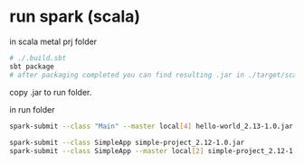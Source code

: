 # run spark (scala)
in scala metal prj folder
```bash
# ./.build.sbt
sbt package 
# after packaging completed you can find resulting .jar in ./target/scala-x.x/*.jar  
```
  
copy .jar to run folder.  
  
in run folder 
```bash
spark-submit --class "Main" --master local[4] hello-world_2.13-1.0.jar  
  
spark-submit --class SimpleApp simple-project_2.12-1.0.jar
spark-submit --class SimpleApp --master local[2] simple-project_2.12-1.0.jar
```